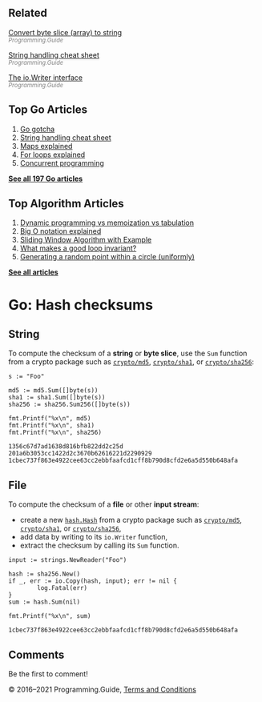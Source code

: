 <span class="underline"></span>

<span class="underline"></span>

## Related

[Convert byte slice (array) to string](convert-byte-slice-to-string.html)  
<span style="color: grey; font-style: italic; font-size: smaller">Programming.Guide</span>

[String handling cheat sheet](string-functions-reference-cheat-sheet.html)  
<span style="color: grey; font-style: italic; font-size: smaller">Programming.Guide</span>

[The io.Writer interface](io-writer-interface-explained.html)  
<span style="color: grey; font-style: italic; font-size: smaller">Programming.Guide</span>

## Top Go Articles

1.  [Go gotcha](go-gotcha.html)
2.  [String handling cheat sheet](string-functions-reference-cheat-sheet.html)
3.  [Maps explained](maps-explained.html)
4.  [For loops explained](for-loop.html)
5.  [Concurrent programming](go-concurrency-tutorial.html)

[**See all 197 Go articles**](index.html)

<span class="underline"></span>

## Top Algorithm Articles

1.  [Dynamic programming vs memoization vs tabulation](../dynamic-programming-vs-memoization-vs-tabulation.html)
2.  [Big O notation explained](../big-o-notation-explained.html)
3.  [Sliding Window Algorithm with Example](../sliding-window-example.html)
4.  [What makes a good loop invariant?](../what-makes-a-good-loop-invariant.html)
5.  [Generating a random point within a circle (uniformly)](../random-point-within-circle.html)

[**See all articles**](../index.html)

# Go: Hash checksums

## String

To compute the checksum of a **string** or **byte slice**, use the `Sum` function from a crypto package such as [`crypto/md5`](https://golang.org/pkg/crypto/md5/), [`crypto/sha1`](https://golang.org/pkg/crypto/sha1/), or [`crypto/sha256`](https://golang.org/pkg/crypto/sha256/):

    s := "Foo"

    md5 := md5.Sum([]byte(s))
    sha1 := sha1.Sum([]byte(s))
    sha256 := sha256.Sum256([]byte(s))

    fmt.Printf("%x\n", md5)
    fmt.Printf("%x\n", sha1)
    fmt.Printf("%x\n", sha256)

    1356c67d7ad1638d816bfb822dd2c25d
    201a6b3053cc1422d2c3670b62616221d2290929
    1cbec737f863e4922cee63cc2ebbfaafcd1cff8b790d8cfd2e6a5d550b648afa

## File

To compute the checksum of a **file** or other **input stream**:

- create a new [`hash.Hash`](https://golang.org/pkg/hash/#Hash) from a crypto package such as [`crypto/md5`](https://golang.org/pkg/crypto/md5/), [`crypto/sha1`](https://golang.org/pkg/crypto/sha1/), or [`crypto/sha256`](https://golang.org/pkg/crypto/sha256/),
- add data by writing to its `io.Writer` function,
- extract the checksum by calling its `Sum` function.

<!-- -->

    input := strings.NewReader("Foo")

    hash := sha256.New()
    if _, err := io.Copy(hash, input); err != nil {
            log.Fatal(err)
    }
    sum := hash.Sum(nil)

    fmt.Printf("%x\n", sum)

    1cbec737f863e4922cee63cc2ebbfaafcd1cff8b790d8cfd2e6a5d550b648afa

## Comments

Be the first to comment!

© 2016–2021 Programming.Guide, [Terms and Conditions](../terms-and-conditions.html)
